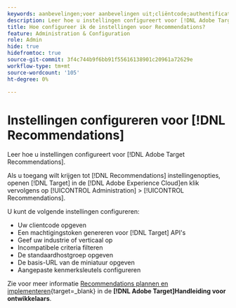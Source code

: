 ```yaml
---
keywords: aanbevelingen;voer aanbevelingen uit;cliëntcode;authentificatietoken;industrie verticaal;filter onverenigbaar wijze;standaard gastheergroep;duimnagelbasis;produceer authentificatietoken;authentificatietoken;
description: Leer hoe u instellingen configureert voor [!DNL Adobe Target Recommendations].
title: Hoe configureer ik de instellingen voor Recommendations?
feature: Administration & Configuration
role: Admin
hide: true
hidefromtoc: true
source-git-commit: 3f4c744b9f6bb91f55616138901c20961a72629e
workflow-type: tm+mt
source-wordcount: '105'
ht-degree: 0%

---
```


# Instellingen configureren voor [!DNL Recommendations]

Leer hoe u instellingen configureert voor [!DNL Adobe Target Recommendations].

Als u toegang wilt krijgen tot [!DNL Recommendations] instellingenopties, openen [!DNL Target] in de [!DNL Adobe Experience Cloud]en klik vervolgens op [!UICONTROL Administration] > [!UICONTROL Recommendations].

U kunt de volgende instellingen configureren:

* Uw clientcode opgeven
* Een machtigingstoken genereren voor [!DNL Target] API&#39;s
* Geef uw industrie of verticaal op
* Incompatibele criteria filteren
* De standaardhostgroep opgeven
* De basis-URL van de miniatuur opgeven
* Aangepaste kenmerksleutels configureren

Zie voor meer informatie [Recommendations plannen en implementeren](https://experienceleague.adobe.com/en/docs/target-dev/developer/recommendations-beta){target=_blank} in de **[!DNL Adobe Target]Handleiding voor ontwikkelaars**.
